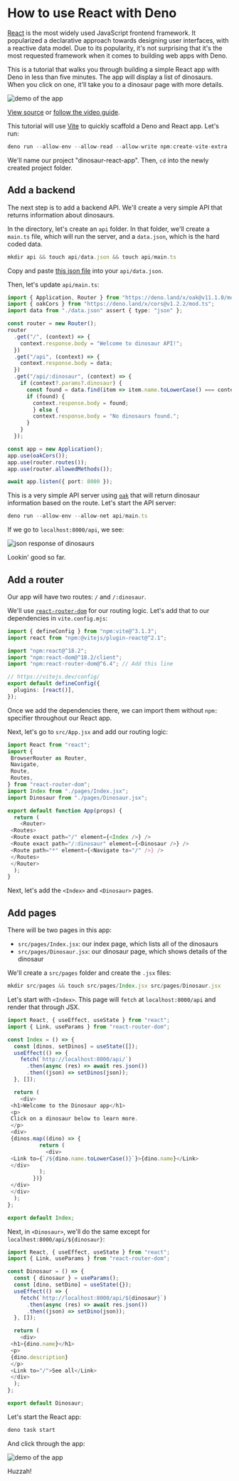 # How to use React with Deno

[React](https://reactjs.org) is the most widely used JavaScript frontend
framework. It popularized a declarative approach towards designing user
interfaces, with a reactive data model. Due to its popularity, it's not
surprising that it's the most requested framework when it comes to building web
apps with Deno.


This is a tutorial that walks you through building a simple React app with Deno
in less than five minutes. The app will display a list of dinosaurs. When you
click on one, it'll take you to a dinosaur page with more details.


![demo of the app](https://cdn.deno.land/manual/versions/v1.32.1/raw/images/how-to/react/react-dinosaur-app-demo.gif)


[View source](https://github.com/denoland/examples/tree/main/with-react) or
[follow the video guide](https://www.youtube.com/watch?v=eStwt_2THd8).


This tutorial will use [Vite](https://vitejs.dev/) to quickly scaffold a Deno
and React app. Let's run:



```typescript
deno run --allow-env --allow-read --allow-write npm:create-vite-extra
```
We'll name our project "dinosaur-react-app". Then, `cd` into the newly created
project folder.


## Add a backend

The next step is to add a backend API. We'll create a very simple API that
returns information about dinosaurs.


In the directory, let's create an `api` folder. In that folder, we'll create a
`main.ts` file, which will run the server, and a `data.json`, which is the hard
coded data.



```typescript
mkdir api && touch api/data.json && touch api/main.ts
```
Copy and paste
[this json file](https://github.com/denoland/deno-vue-example/blob/main/api/data.json)
into your `api/data.json`.


Then, let's update `api/main.ts`:



```typescript
import { Application, Router } from "https://deno.land/x/oak@v11.1.0/mod.ts";
import { oakCors } from "https://deno.land/x/cors@v1.2.2/mod.ts";
import data from "./data.json" assert { type: "json" };

const router = new Router();
router
  .get("/", (context) => {
    context.response.body = "Welcome to dinosaur API!";
  })
  .get("/api", (context) => {
    context.response.body = data;
  })
  .get("/api/:dinosaur", (context) => {
    if (context?.params?.dinosaur) {
      const found = data.find(item => item.name.toLowerCase() === context.params.dinosaur.toLowerCase());
      if (found) {
        context.response.body = found;
        } else {
        context.response.body = "No dinosaurs found.";
      }
    }
  });

const app = new Application();
app.use(oakCors()); 
app.use(router.routes());
app.use(router.allowedMethods());

await app.listen({ port: 8000 });
```
This is a very simple API server using [`oak`](https://deno.land/x/oak) that
will return dinosaur information based on the route. Let's start the API server:



```typescript
deno run --allow-env --allow-net api/main.ts
```
If we go to `localhost:8000/api`, we see:


![json response of dinosaurs](https://cdn.deno.land/manual/versions/v1.32.1/raw/images/how-to/react/dinosaur-api.png)


Lookin' good so far.


## Add a router

Our app will have two routes: `/` and `/:dinosaur`.


We'll use [`react-router-dom`](https://reactrouter.com/en/main) for our routing
logic. Let's add that to our dependencies in `vite.config.mjs`:



```typescript
import { defineConfig } from "npm:vite@^3.1.3";
import react from "npm:@vitejs/plugin-react@^2.1";

import "npm:react@^18.2";
import "npm:react-dom@^18.2/client";
import "npm:react-router-dom@^6.4"; // Add this line

// https://vitejs.dev/config/
export default defineConfig({
  plugins: [react()],
});
```
Once we add the dependencies there, we can import them without `npm:` specifier
throughout our React app.


Next, let's go to `src/App.jsx` and add our routing logic:



```typescript
import React from "react";
import {
 BrowserRouter as Router,
 Navigate,
 Route,
 Routes,
} from "react-router-dom";
import Index from "./pages/Index.jsx";
import Dinosaur from "./pages/Dinosaur.jsx";

export default function App(props) {
  return (
    <Router>
 <Routes>
 <Route exact path="/" element={<Index />} />
 <Route exact path="/:dinosaur" element={<Dinosaur />} />
 <Route path="*" element={<Navigate to="/" />} />
 </Routes>
 </Router>
  );
}
```
Next, let's add the `<Index>` and `<Dinosaur>` pages.


## Add pages

There will be two pages in this app:


* `src/pages/Index.jsx`: our index page, which lists all of the dinosaurs
* `src/pages/Dinosaur.jsx`: our dinosaur page, which shows details of the
dinosaur


We'll create a `src/pages` folder and create the `.jsx` files:



```typescript
mkdir src/pages && touch src/pages/Index.jsx src/pages/Dinosaur.jsx
```
Let's start with `<Index>`. This page will `fetch` at `localhost:8000/api` and
render that through JSX.



```typescript
import React, { useEffect, useState } from "react";
import { Link, useParams } from "react-router-dom";

const Index = () => {
  const [dinos, setDinos] = useState([]);
  useEffect(() => {
    fetch(`http://localhost:8000/api/`)
      .then(async (res) => await res.json())
      .then((json) => setDinos(json));
  }, []);

  return (
    <div>
 <h1>Welcome to the Dinosaur app</h1>
 <p>
 Click on a dinosaur below to learn more.
 </p>
 <div>
 {dinos.map((dino) => {
          return (
            <div>
 <Link to={`/${dino.name.toLowerCase()}`}>{dino.name}</Link>
 </div>
          );
        })}
 </div>
 </div>
  );
};

export default Index;
```
Next, in `<Dinosaur>`, we'll do the same except for
`localhost:8000/api/${dinosaur}`:



```typescript
import React, { useEffect, useState } from "react";
import { Link, useParams } from "react-router-dom";

const Dinosaur = () => {
  const { dinosaur } = useParams();
  const [dino, setDino] = useState({});
  useEffect(() => {
    fetch(`http://localhost:8000/api/${dinosaur}`)
      .then(async (res) => await res.json())
      .then((json) => setDino(json));
  }, []);

  return (
    <div>
 <h1>{dino.name}</h1>
 <p>
 {dino.description}
 </p>
 <Link to="/">See all</Link>
 </div>
  );
};

export default Dinosaur;
```
Let's start the React app:



```typescript
deno task start
```
And click through the app:


![demo of the app](https://cdn.deno.land/manual/versions/v1.32.1/raw/images/how-to/react/react-dinosaur-app-demo.gif)


Huzzah!






